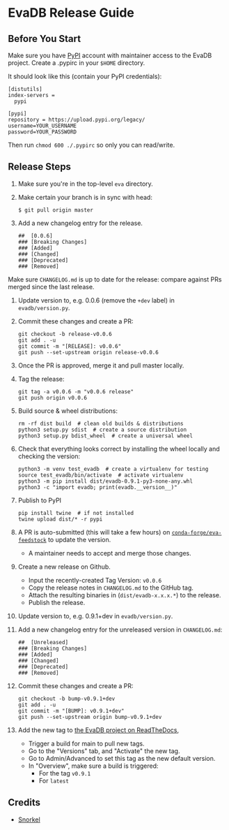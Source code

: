 # EvaDB Release Guide

## Before You Start

Make sure you have [PyPI](https://pypi.org) account with maintainer access to the EvaDB project. 
Create a .pypirc in your `$HOME` directory.

It should look like this (contain your PyPI credentials):

```
[distutils]
index-servers =
  pypi

[pypi]
repository = https://upload.pypi.org/legacy/
username=YOUR_USERNAME
password=YOUR_PASSWORD
```

Then run `chmod 600 ./.pypirc` so only you can read/write.

## Release Steps

1. Make sure you're in the top-level `eva` directory.
1. Make certain your branch is in sync with head:
   
       $ git pull origin master

1. Add a new changelog entry for the release.

       ##  [0.0.6]
       ### [Breaking Changes]
       ### [Added]
       ### [Changed]
       ### [Deprecated]
       ### [Removed]

  Make sure `CHANGELOG.md` is up to date for the release: compare against PRs
  merged since the last release.

1. Update version to, e.g. 0.0.6 (remove the `+dev` label) in `evadb/version.py`.

1. Commit these changes and create a PR:

       git checkout -b release-v0.0.6
       git add . -u
       git commit -m "[RELEASE]: v0.0.6"
       git push --set-upstream origin release-v0.0.6

1. Once the PR is approved, merge it and pull master locally.

1. Tag the release:

       git tag -a v0.0.6 -m "v0.0.6 release"
       git push origin v0.0.6

1. Build source & wheel distributions:

       rm -rf dist build  # clean old builds & distributions
       python3 setup.py sdist  # create a source distribution
       python3 setup.py bdist_wheel  # create a universal wheel

1. Check that everything looks correct by installing the wheel locally and checking the version:

       python3 -m venv test_evadb  # create a virtualenv for testing
       source test_evadb/bin/activate  # activate virtualenv
       python3 -m pip install dist/evadb-0.9.1-py3-none-any.whl
       python3 -c "import evadb; print(evadb.__version__)"

1. Publish to PyPI

       pip install twine  # if not installed
       twine upload dist/* -r pypi

1. A PR is auto-submitted (this will take a few hours) on [`conda-forge/eva-feedstock`](https://github.com/conda-forge/eva-feedstock) to update the version.
    * A maintainer needs to accept and merge those changes.

1. Create a new release on Github.
    * Input the recently-created Tag Version: `v0.0.6`
    * Copy the release notes in `CHANGELOG.md` to the GitHub tag.
    * Attach the resulting binaries in (`dist/evadb-x.x.x.*`) to the release.
    * Publish the release.


1. Update version to, e.g. 0.9.1+dev in `evadb/version.py`.

1. Add a new changelog entry for the unreleased version in `CHANGELOG.md`:

       ##  [Unreleased]
       ### [Breaking Changes]
       ### [Added]
       ### [Changed]
       ### [Deprecated]
       ### [Removed]

1. Commit these changes and create a PR:

       git checkout -b bump-v0.9.1+dev
       git add . -u
       git commit -m "[BUMP]: v0.9.1+dev"
       git push --set-upstream origin bump-v0.9.1+dev

       
1. Add the new tag to [the EvaDB project on ReadTheDocs](https://readthedocs.org/projects/evadb),
    * Trigger a build for main to pull new tags.
    * Go to the "Versions" tab, and "Activate" the new tag.
    * Go to Admin/Advanced to set this tag as the new default version.
    * In "Overview", make sure a build is triggered:
        * For the tag `v0.9.1`
        * For `latest`


## Credits
* [Snorkel](https://github.com/snorkel-team/snorkel/blob/main/RELEASING.md)

